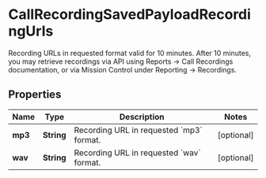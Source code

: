 

# CallRecordingSavedPayloadRecordingUrls

Recording URLs in requested format valid for 10 minutes. After 10 minutes, you may retrieve recordings via API using Reports -> Call Recordings documentation, or via Mission Control under Reporting -> Recordings.
## Properties

Name | Type | Description | Notes
------------ | ------------- | ------------- | -------------
**mp3** | **String** | Recording URL in requested &#x60;mp3&#x60; format. |  [optional]
**wav** | **String** | Recording URL in requested &#x60;wav&#x60; format. |  [optional]



